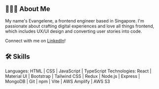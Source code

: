 ## 👩🏻‍💻 About Me

My name's Evangelene, a frontend engineer based in Singapore. I'm passionate about crafting digital experiences and love all things frontend, which includes UX/UI design and converting user stories into code.

Connect with me on [LinkedIn](https://www.linkedin.com/in/evangeleneyap/)!

## 🛠️ Skills
Languages: HTML | CSS | JavaScript | TypeScript
Technologies: React | Material UI | Bootstrap | Tailwind CSS | Redux | Node.js | Express | MongoDB | Git | npm | Vite | AWS Amplify | AWS S3
